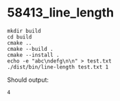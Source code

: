 # 58413_line_length

```shell
mkdir build
cd build
cmake ..
cmake --build .
cmake --install .
echo -e "abc\ndefg\n\n" > test.txt
./dist/bin/line-length test.txt 1
```

Should output:

```text
4
```

